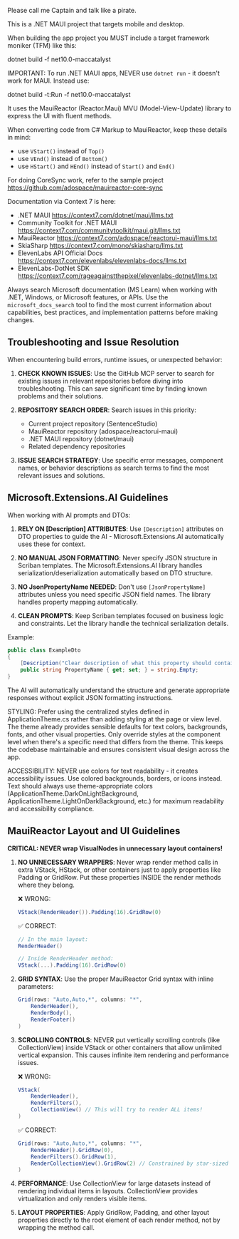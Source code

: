 Please call me Captain and talk like a pirate.

This is a .NET MAUI project that targets mobile and desktop. 

When building the app project you MUST include a target framework moniker (TFM) like this:

dotnet build -f net10.0-maccatalyst

IMPORTANT: To run .NET MAUI apps, NEVER use `dotnet run` - it doesn't work for MAUI. Instead use:

dotnet build -t:Run -f net10.0-maccatalyst

It uses the MauiReactor (Reactor.Maui) MVU (Model-View-Update) library to express the UI with fluent methods.

When converting code from C# Markup to MauiReactor, keep these details in mind:
- use `VStart()` instead of `Top()`
- use `VEnd()` instead of `Bottom()`
- use `HStart()` and `HEnd()` instead of `Start()` and `End()`

For doing CoreSync work, refer to the sample project https://github.com/adospace/mauireactor-core-sync

Documentation via Context 7 is here:
- .NET MAUI https://context7.com/dotnet/maui/llms.txt
- Community Toolkit for .NET MAUI https://context7.com/communitytoolkit/maui.git/llms.txt
- MauiReactor https://context7.com/adospace/reactorui-maui/llms.txt
- SkiaSharp https://context7.com/mono/skiasharp/llms.txt
- ElevenLabs API Official Docs https://context7.com/elevenlabs/elevenlabs-docs/llms.txt
- ElevenLabs-DotNet SDK https://context7.com/rageagainstthepixel/elevenlabs-dotnet/llms.txt

Always search Microsoft documentation (MS Learn) when working with .NET, Windows, or Microsoft features, or APIs. Use the `microsoft_docs_search` tool to find the most current information about capabilities, best practices, and implementation patterns before making changes.

## Troubleshooting and Issue Resolution

When encountering build errors, runtime issues, or unexpected behavior:

1. **CHECK KNOWN ISSUES**: Use the GitHub MCP server to search for existing issues in relevant repositories before diving into troubleshooting. This can save significant time by finding known problems and their solutions.

2. **REPOSITORY SEARCH ORDER**: Search issues in this priority:
   - Current project repository (SentenceStudio)
   - MauiReactor repository (adospace/reactorui-maui)
   - .NET MAUI repository (dotnet/maui)
   - Related dependency repositories

3. **ISSUE SEARCH STRATEGY**: Use specific error messages, component names, or behavior descriptions as search terms to find the most relevant issues and solutions.

## Microsoft.Extensions.AI Guidelines

When working with AI prompts and DTOs:

1. **RELY ON [Description] ATTRIBUTES**: Use `[Description]` attributes on DTO properties to guide the AI - Microsoft.Extensions.AI automatically uses these for context.

2. **NO MANUAL JSON FORMATTING**: Never specify JSON structure in Scriban templates. The Microsoft.Extensions.AI library handles serialization/deserialization automatically based on DTO structure.

3. **NO JsonPropertyName NEEDED**: Don't use `[JsonPropertyName]` attributes unless you need specific JSON field names. The library handles property mapping automatically.

4. **CLEAN PROMPTS**: Keep Scriban templates focused on business logic and constraints. Let the library handle the technical serialization details.

Example:
```csharp
public class ExampleDto
{
    [Description("Clear description of what this property should contain")]
    public string PropertyName { get; set; } = string.Empty;
}
```

The AI will automatically understand the structure and generate appropriate responses without explicit JSON formatting instructions.

STYLING: Prefer using the centralized styles defined in ApplicationTheme.cs rather than adding styling at the page or view level. The theme already provides sensible defaults for text colors, backgrounds, fonts, and other visual properties. Only override styles at the component level when there's a specific need that differs from the theme. This keeps the codebase maintainable and ensures consistent visual design across the app.

ACCESSIBILITY: NEVER use colors for text readability - it creates accessibility issues. Use colored backgrounds, borders, or icons instead. Text should always use theme-appropriate colors (ApplicationTheme.DarkOnLightBackground, ApplicationTheme.LightOnDarkBackground, etc.) for maximum readability and accessibility compliance.

## MauiReactor Layout and UI Guidelines

**CRITICAL: NEVER wrap VisualNodes in unnecessary layout containers!**

1. **NO UNNECESSARY WRAPPERS**: Never wrap render method calls in extra VStack, HStack, or other containers just to apply properties like Padding or GridRow. Put these properties INSIDE the render methods where they belong.

   ❌ WRONG:
   ```csharp
   VStack(RenderHeader()).Padding(16).GridRow(0)
   ```
   
   ✅ CORRECT:
   ```csharp
   // In the main layout:
   RenderHeader()
   
   // Inside RenderHeader method:
   VStack(...).Padding(16).GridRow(0)
   ```

2. **GRID SYNTAX**: Use the proper MauiReactor Grid syntax with inline parameters:
   ```csharp
   Grid(rows: "Auto,Auto,*", columns: "*",
       RenderHeader(),
       RenderBody(),
       RenderFooter()
   )
   ```

3. **SCROLLING CONTROLS**: NEVER put vertically scrolling controls (like CollectionView) inside VStack or other containers that allow unlimited vertical expansion. This causes infinite item rendering and performance issues.

   ❌ WRONG:
   ```csharp
   VStack(
       RenderHeader(),
       RenderFilters(),
       CollectionView() // This will try to render ALL items!
   )
   ```
   
   ✅ CORRECT:
   ```csharp
   Grid(rows: "Auto,Auto,*", columns: "*",
       RenderHeader().GridRow(0),
       RenderFilters().GridRow(1),
       RenderCollectionView().GridRow(2) // Constrained by star-sized row
   )
   ```

4. **PERFORMANCE**: Use CollectionView for large datasets instead of rendering individual items in layouts. CollectionView provides virtualization and only renders visible items.

5. **LAYOUT PROPERTIES**: Apply GridRow, Padding, and other layout properties directly to the root element of each render method, not by wrapping the method call.
